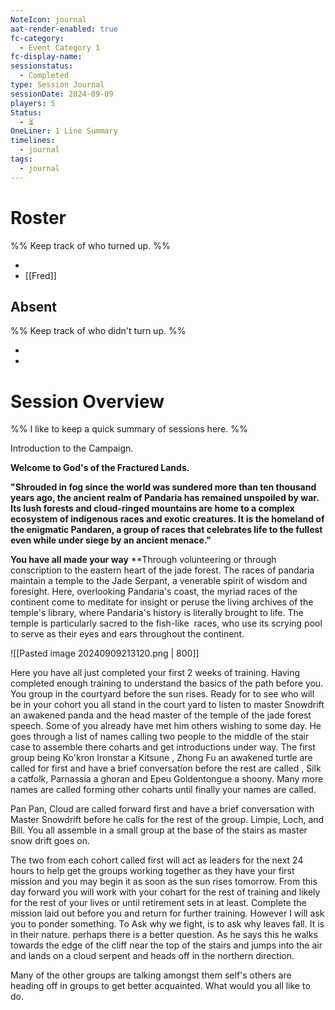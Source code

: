 ```yaml
---
NoteIcon: journal
aat-render-enabled: true
fc-category:
  - Event Category 1
fc-display-name: 
sessionstatus:
  - Completed
type: Session Journal
sessionDate: 2024-09-09
players: 5
Status:
  - ⏳
OneLiner: 1 Line Summary
timelines:
  - journal
tags:
  - journal
---
```

# Roster 

%% Keep track of who turned up. %%

- 
- [[Fred]] 

## Absent

%% Keep track of who didn't turn up. %%

- 
- 

# Session Overview

%% I like to keep a quick summary of sessions here. %%

Introduction to the Campaign.

**Welcome to God's of the Fractured Lands.** 

**"Shrouded in fog since the world was sundered more than ten thousand years ago, the ancient realm of Pandaria has remained unspoiled by war. Its lush forests and cloud-ringed mountains are home to a complex ecosystem of indigenous races and exotic creatures. It is the homeland of the enigmatic Pandaren, a group of races that celebrates life to the fullest even while under siege by an ancient menace."**

**You have all made your way** **Through volunteering or through conscription to the eastern heart of the jade forest. The races of pandaria maintain a temple to the Jade Serpant, a venerable spirit of wisdom and foresight.  Here, overlooking Pandaria's coast, the myriad races of the continent come to meditate for insight or peruse the living archives of the temple's library, where Pandaria's history is literally brought to life. The temple is particularly sacred to the fish-like  races, who use its scrying pool to serve as their eyes and ears throughout the continent.


![[Pasted image 20240909213120.png | 800]]


Here you have all just completed your first 2 weeks of training. Having completed enough training to understand  the basics of the path before you. You group in the courtyard before the sun rises. Ready for to see who will be in your cohort you all stand in the court yard to listen to master Snowdrift an awakened panda and the head master of the temple of the jade forest speech.  Some of you already have met him others wishing to some day. He goes through a list of names calling two people to the middle of the stair case to assemble there coharts and get introductions under way.  The first group being Ko'kron Ironstar a Kitsune , Zhong Fu an awakened turtle are called for first and have a brief conversation before the rest are called , Silk a catfolk, Parnassia a ghoran and Epeu Goldentongue a shoony. Many more names are called forming other coharts until finally your names are called. 

Pan Pan, Cloud  are called forward first and have a brief conversation with Master Snowdrift before he calls for the rest of the group. Limpie, Loch, and Bill. You all assemble in a small group at the base of the stairs as master snow drift goes on. 

The two from each cohort called first will act as leaders for the next 24 hours to help get the groups working together as they have your first mission and you may begin it as soon as the sun rises tomorrow. From this day forward you will work with your cohart for the rest of training and likely for the rest of your lives or until retirement sets in at least. Complete the mission laid out before you and return for further training. However I will ask you to ponder something. To Ask why we fight, is to ask why leaves fall. It is in their nature. perhaps there is a better question. As he says this he walks towards the edge of the cliff near the top of the stairs and jumps into the air and lands on a cloud serpent and heads off in the northern direction. 



Many of the other groups are talking amongst them self's others are heading off in groups to get better acquainted. What would you all like to do.